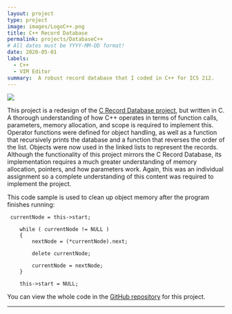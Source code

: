 ```yaml
---
layout: project
type: project
image: images/LogoC++.png
title: C++ Record Database
permalink: projects/DatabaseC++
# All dates must be YYYY-MM-DD format!
date: 2020-05-01
labels:
  - C++
  - VIM Editor
summary:  A robust record database that I coded in C++ for ICS 212.
---
```


<img class="ui image" src="{{ site.baseurl }}/images/Project2UI.png">

This project is a redesign of the [C Record Database project](https://robert-lemon-uhm.github.io/projects/DatabaseC), but written in C.  A thorough understanding of how C++ operates in terms of function calls, parameters, memory allocation, and scope is required to implement this.  Operator functions were defined for object handling, as well as a function that recursively prints the database and a function that reverses the order of the list.  Objects were now used in the linked lists to represent the records.  Although the functionality of this project mirrors the C Record Database, its implementation requires a much greater understanding of memory allocation, pointers, and how parameters work. Again, this was an individual assignment so a complete understanding of this content was required to implement the project.

This code sample is used to clean up object memory after the program finishes running:
```
 currentNode = this->start;

    while ( currentNode != NULL )
    {
        nextNode = (*currentNode).next;

        delete currentNode;

        currentNode = nextNode;
    }

    this->start = NULL;
```

You can view the whole code in the [GitHub repository](https://github.com/robert-lemon-uhm/CppRecordDatabase) for this project.

___
